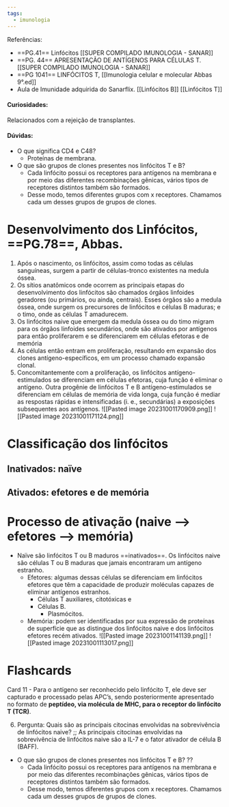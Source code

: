 ```yaml
---
tags:
  - imunologia
---
```

Referências: 
* ==PG.41== Linfócitos [[SUPER COMPILADO IMUNOLOGIA - SANAR]]
* ==PG. 44== APRESENTAÇÃO DE ANTÍGENOS  PARA CÉLULAS T. [[SUPER COMPILADO IMUNOLOGIA - SANAR]]
* ==PG 1041== LINFÓCITOS T, [[Imunologia celular e molecular Abbas 9°.ed]]
* Aula de Imunidade adquirida do Sanarflix. 
[[Linfócitos B]]
[[Linfócitos T]]

#### Curiosidades: 
Relacionados com a rejeição de transplantes. 
#### Dúvidas: 
* O que significa CD4 e C48? 
	* Proteínas de membrana. 
* O que são grupos de clones presentes nos linfócitos T e B? 
	* Cada linfócito possui os receptores para antígenos na membrana e por meio das diferentes recombinações gênicas, vários tipos de receptores distintos também são formados.  
	* Desse modo, temos diferentes grupos com x receptores. Chamamos cada um desses grupos de grupos de clones. 
# Desenvolvimento dos Linfócitos, ==PG.78==, Abbas. 
1. Após o nascimento, os linfócitos, assim como todas as células sanguíneas, surgem a  partir de células-tronco existentes na medula óssea.
2. Os sítios anatômicos onde ocorrem as principais etapas do desenvolvimento dos linfócitos são chamados órgãos linfoides geradores (ou primários, ou ainda, centrais). Esses órgãos são a medula óssea, onde surgem os precursores de linfócitos e células B maduras; e o timo, onde as células T amadurecem.
3. Os linfócitos naive que emergem da medula óssea ou do timo migram para os órgãos  linfoides secundários, onde são ativados por antígenos para então proliferarem e se diferenciarem em células efetoras e de memória
4. As células então entram em proliferação, resultando em expansão dos clones antígeno-específicos, em um processo chamado expansão clonal.
5. Concomitantemente com a proliferação, os linfócitos antígeno-estimulados se  diferenciam em células efetoras, cuja função é eliminar o antígeno. Outra progênie de  linfócitos T e B antígeno-estimulados se diferenciam em células de memória de vida  longa, cuja função é mediar as respostas rápidas e intensificadas (i. e., secundárias) a exposições subsequentes aos antígenos.
![[Pasted image 20231001170909.png]]
![[Pasted image 20231001171124.png]]
# Classificação dos linfócitos
## Inativados: naïve
## Ativados: efetores e de memória
# Processo de ativação (naive --> efetores --> memória)
* Naïve são linfócitos T ou B maduros ==inativados==. Os linfócitos naive são células T ou B maduras que jamais encontraram um antígeno estranho.
	* Efetores: algumas dessas células se diferenciam em linfócitos efetores que têm a capacidade de produzir moléculas capazes de eliminar antígenos estranhos.
		* Células T auxiliares, citotóxicas e 
		* Células B. 
			* Plasmócitos. 
	* Memória: podem ser identificadas por sua expressão de proteínas de superfície que as distingue dos linfócitos naive e dos linfócitos efetores recém ativados.
![[Pasted image 20231001141139.png]]
![[Pasted image 20231001113017.png]]

# Flashcards 

Card 11 - Para o antígeno ser reconhecido pelo linfócito T, ele deve ser capturado e processado pelas APC’s, sendo posteriormente apresentado no formato de **peptídeo, via molécula de MHC, para o receptor do linfócito T (TCR)**.
<!--SR:!2023-12-07,38,270-->

6. Pergunta: Quais são as principais citocinas envolvidas na sobrevivência de linfócitos naive? ;; As principais citocinas envolvidas na sobrevivência de linfócitos naive são a IL-7 e o fator ativador de célula B (BAFF).
<!--SR:!2023-10-31,1,170-->

* O que são grupos de clones presentes nos linfócitos T e B? ??
	* Cada linfócito possui os receptores para antígenos na membrana e por meio das diferentes recombinações gênicas, vários tipos de receptores distintos também são formados.  
	* Desse modo, temos diferentes grupos com x receptores. Chamamos cada um desses grupos de grupos de clones.